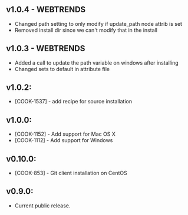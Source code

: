## v1.0.4 - WEBTRENDS
* Changed path setting to only modify if update_path node attrib is set
* Removed install dir since we can't modify that in the install

## v1.0.3 - WEBTRENDS
* Added a call to update the path variable on windows after installing
* Changed sets to default in attribute file

## v1.0.2:

* [COOK-1537] - add recipe for source installation

## v1.0.0:

* [COOK-1152] - Add support for Mac OS X
* [COOK-1112] - Add support for Windows

## v0.10.0:

* [COOK-853] - Git client installation on CentOS

## v0.9.0:

* Current public release.
